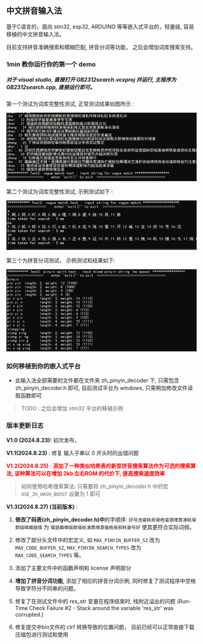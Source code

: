 ## 中文拼音输入法

基于C语言的，面向 stm32, esp32, ARDUINO 等等嵌入式平台的，轻量级, 容易移植的中文拼音输入法。

目前支持拼音准确搜索和模糊匹配, 拼音分词等功能， 之后会增加词库搜索支持。 

### 1min 教你运行你的第一个 demo

##### 对于 visual studio, 直接打开 GB2312search.vcxproj 并运行, 主程序为 GB2312search.cpp, 直接运行即可。

第一个测试为词库完整性测试, 正常测试结果如图所示 : 

![](attachments/2024-08-28-01-23-01-image.png)

第二个测试为词库完整性测试,  示例测试如下 :

![](attachments/2024-08-28-01-24-39-image.png)

第三个为拼音分词测试， 示例测试和结果如下: 

![](attachments/2024-08-28-01-25-34-image.png)

### 如何移植到你的嵌入式平台

- 此输入法全部需要的文件都在文件夹 zh_pinyin_decoder 下, 只需包含 zh_pinyin_decoder.h 即可, 目前测试平台为 windows, 只需稍加修改文件读取函数即可

> TODO : 之后会增加 stm32 平台的移植示例

### 版本更新日志

**V1.0 (2024.8.23):** 初次发布， 

**V1.1(2024.8.23)** : 修复 输入子串以 0 开头时的出错问题 

<b><mark style="background: transparent; color: red">V1.2(2024.8.25)</mark></b> : <b><mark style="background: transparent; color: red">添加了一种类似哈希表的新型拼音搜索算法作为可选的搜索算法, 该种算法可以在增加 2kb 左右ROM 的代价下, 提高搜索速度效率</mark></b>

>  如何使用哈希搜索算法: 只需要将 zh_pinyin_decoder.h  中的宏 `USE_ZH_HASH_BOOST` 设置为 1 即可  

**V1.3(2024.8.27) (当前版本)** : 

1. **修改了码表(zh_pinyin_decoder.h)中**的字顺序:   `好号浩豪耗郝昊皓毫灏嚎蒿濠蚝壕颢镐嗥薅貉嚆` 为 `嚆貉薅嗥镐颢壕蚝濠蒿嚎灏毫皓昊郝耗豪号好` 使其更符合实际词频。

2. 修改了部分头文件中的宏定义, 如 `MAX_PINYIN_BUFFER_SZ` 改为  `MAX_CODE_BUFFER_SZ`, `MAX_PINYIN_SEARCH_TYPES` 改为 `MAX_CODE_SEARCH_TYPES` 等。 

3. 添加了主要文件中的函数声明和 license 声明部分 

4. **增加了拼音分词功能**, 添加了相应的拼音分词示例, 同时修复了测试程序中空格导致字符分不同串的问题。

5. 修复了在测试文件中的 res_str 变量在程序结束时, 栈附近溢出的问题 (Run-Time Check Failure #2 - Stack around the variable 'res_str' was corrupted.)

6. 修复提交中bin文件的 clrf 转换导致的位置问题， 目前已经可以正常直接下载压缩包进行测试和使用 

